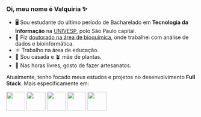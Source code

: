 ### Oi, meu nome é Valquiria ✨

- 🖥️ Sou estudante do último período de Bacharelado em **Tecnologia da Informação** na [UNIVESP](https://univesp.br/cursos/bacharel-em-tecnologia-da-informacao), polo São Paulo capital.
- 🧬 Fiz [doutorado na área de bioquímica](https://www.teses.usp.br/teses/disponiveis/46/46131/tde-27112017-103349/pt-br.php), onde trabalhei com análise de dados e bioinformática.
- ⚛️ Trabalho na área de educação.
- 🩷 Sou casada e 🪴 mãe de plantas.
- 🧵 Nas horas livres, gosto de fazer artesanatos.
  
Atualmente, tenho focado meus estudos e projetos no desenvolvimento **Full Stack**. Mais especificamente em:

<img width="50px" src="https://cdn.jsdelivr.net/gh/devicons/devicon/icons/javascript/javascript-original.svg" /> <img width="50px" src="https://cdn.jsdelivr.net/gh/devicons/devicon/icons/html5/html5-original.svg" /> <img width="50px" src="https://cdn.jsdelivr.net/gh/devicons/devicon/icons/css3/css3-original.svg" /> <img width="50px" src="https://cdn.jsdelivr.net/gh/devicons/devicon/icons/java/java-original.svg" /> <img width="50px" src="https://cdn.jsdelivr.net/gh/devicons/devicon/icons/python/python-original.svg" />
          
    
